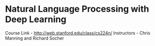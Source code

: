 # Natural Language Processing with Deep Learning

Course Link - http://web.stanford.edu/class/cs224n/ 
Instructors - Chris Manning and Richard Socher